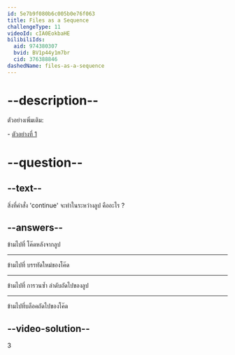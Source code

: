 ```yaml
---
id: 5e7b9f080b6c005b0e76f063
title: Files as a Sequence
challengeType: 11
videoId: cIA0EokbaHE
bilibiliIds:
  aid: 974380307
  bvid: BV1p44y1m7br
  cid: 376388846
dashedName: files-as-a-sequence
---
```


# --description--

ตัวอย่างเพิ่มเติม:

\- [ตัวอย่างที่ 1](https://www.youtube.com/watch?v=il1j4wkte2E)

# --question--

## --text--

สิ่งที่คำสั่ง 'continue' จะทำในระหว่างลูป คืออะไร ?

## --answers--

ข้ามไปที่ โค๊ดหลังจากลูป

---

ข้ามไปที่ บรรทัดใหม่ของโค๊ด

---

ข้ามไปที่ การวนซ้ำ ลำดับถัดไปของลูป

---

ข้ามไปที่บล็อคถัดไปของโค๊ด

## --video-solution--

3
